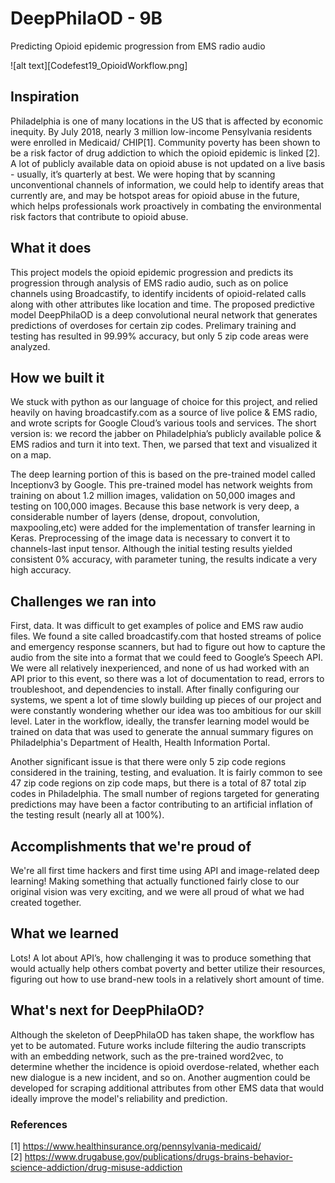 # DeepPhilaOD - 9B
Predicting Opioid epidemic progression from EMS radio audio

![alt text][Codefest19_OpioidWorkflow.png]

## Inspiration

Philadelphia is one of many locations in the US that is affected by economic inequity. By July 2018, nearly 3 million low-income Pensylvania residents were enrolled in Medicaid/ CHIP[1]. Community poverty has been shown to be a risk factor of drug addiction to which the opioid epidemic is linked [2]. A lot of publicly available data on opioid abuse is not updated on a live basis - usually, it’s quarterly at best. We were hoping that by scanning unconventional channels of information, we could help to identify areas that currently are, and may be hotspot areas for opioid abuse in the future, which helps professionals work proactively in combating the environmental risk factors that contribute to opioid abuse. 

## What it does

This project models the opioid epidemic progression and predicts its progression through analysis of EMS radio audio, such as on police channels using Broadcastify, to identify incidents of opioid-related calls along with other attributes like location and time.  The proposed predictive model DeepPhilaOD is a deep convolutional neural network that generates predictions of overdoses for certain zip codes.  Prelimary training and testing has resulted in 99.99% accuracy, but only 5 zip code areas were analyzed. 

## How we built it

We stuck with python as our language of choice for this project, and relied heavily on having broadcastify.com as a source of live police & EMS radio, and wrote scripts for Google Cloud’s various tools and services. The short version is: we record the jabber on Philadelphia’s publicly available police & EMS radios and turn it into text. Then, we parsed that text and visualized it on a map. 

The deep learning portion of this is based on the pre-trained model called Inceptionv3 by Google.  This pre-trained model has network weights from training on about 1.2 million images, validation on 50,000 images and testing on 100,000 images.  Because this base network is very deep, a considerable number of layers (dense, dropout, convolution, maxpooling,etc) were added for the implementation of transfer learning in Keras.  Preprocessing of the image data is necessary to convert it to channels-last input tensor.  Although the initial testing results yielded consistent 0% accuracy, with parameter tuning, the results indicate a very high accuracy.

## Challenges we ran into
First, data.  It was difficult to get examples of police and EMS raw audio files. We found a site called broadcastify.com that hosted streams of police and emergency response scanners, but had to figure out how to capture the audio from the site into a format that we could feed to Google’s Speech API. We were all relatively inexperienced, and none of us had worked with an API prior to this event, so there was a lot of documentation to read, errors to troubleshoot, and dependencies to install. After finally configuring our systems, we spent a lot of time slowly building up pieces of our project and were constantly wondering whether our idea was too ambitious for our skill level.  Later in the workflow, ideally, the transfer learning model would be trained on data that was used to generate the annual summary figures on Philadelphia's Department of Health, Health Information Portal.

Another significant issue is that there were only 5 zip code regions considered in the training, testing, and evaluation.  It is fairly common to see 47 zip code regions on zip code maps, but there is a total of 87 total zip codes in Philadelphia.  The small number of regions targeted for generating predictions may have been a factor contributing to an artificial inflation of the testing result (nearly all at 100%).

## Accomplishments that we're proud of
We're all first time hackers and first time using API and image-related deep learning! Making something that actually functioned fairly close to our original vision was very exciting, and we were all proud of what we had created together. 

## What we learned
Lots! A lot about API’s, how challenging it was to produce something that would actually help others combat poverty and better utilize their resources, figuring out how to use brand-new tools in a relatively short amount of time. 

## What's next for DeepPhilaOD?
Although the skeleton of DeepPhilaOD has taken shape, the workflow has yet to be automated.  Future works include filtering the audio transcripts with an embedding network, such as the pre-trained word2vec, to determine whether the incidence is opioid overdose-related, whether each new dialogue is a new incident, and so on.  Another augmention could be developed for scraping additional attributes from other EMS data that would ideally improve the model's reliability and prediction.

### References
[1] https://www.healthinsurance.org/pennsylvania-medicaid/ <br>
[2] https://www.drugabuse.gov/publications/drugs-brains-behavior-science-addiction/drug-misuse-addiction
